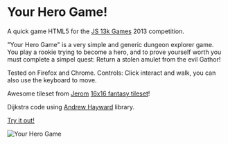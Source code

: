 # Your Hero Game!

A quick game HTML5 for the [JS 13k Games](http://js13kgames.com) 2013 competition.

"Your Hero Game" is a very simple and generic dungeon explorer game. You play a rookie trying to become a hero, and to prove yourself worth you must complete a simpel quest: Return a stolen amulet from the evil Gathor!

Tested on Firefox and Chrome. Controls: Click interact and walk, you can also use the keyboard to move.

Awesome tileset from [Jerom](http://opengameart.org/users/jerom) [16x16 fantasy tileset](http://opengameart.org/content/16x16-fantasy-tileset)!

Dijkstra code using [Andrew Hayward](https://github.com/andrewhayward/dijkstra) library.

[Try it out!](http://diogok.net/hero)

![Your Hero Game](https://raw.github.com/diogok/herogame/master/assets/screenshot400x250.png "Your Hero Game")

